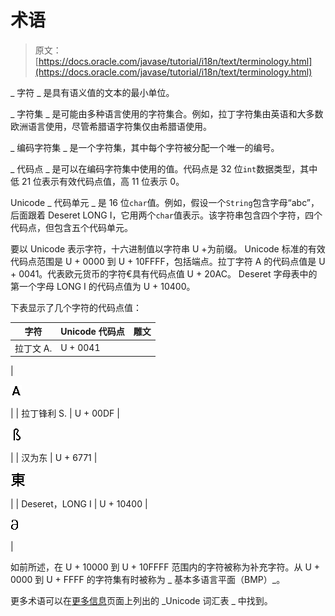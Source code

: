 # 术语

> 原文： [https://docs.oracle.com/javase/tutorial/i18n/text/terminology.html](https://docs.oracle.com/javase/tutorial/i18n/text/terminology.html)

_ 字符 _ 是具有语义值的文本的最小单位。

_ 字符集 _ 是可能由多种语言使用的字符集合。例如，拉丁字符集由英语和大多数欧洲语言使用，尽管希腊语字符集仅由希腊语使用。

_ 编码字符集 _ 是一个字符集，其中每个字符被分配一个唯一的编号。

_ 代码点 _ 是可以在编码字符集中使用的值。代码点是 32 位`int`数据类型，其中低 21 位表示有效代码点值，高 11 位表示 0。

Unicode _ 代码单元 _ 是 16 位`char`值。例如，假设一个`String`包含字母“abc”，后面跟着 Deseret LONG I，它用两个`char`值表示。该字符串包含四个字符，四个代码点，但包含五个代码单元。

要以 Unicode 表示字符，十六进制值以字符串 U +为前缀。 Unicode 标准的有效代码点范围是 U + 0000 到 U + 10FFFF，包括端点。拉丁字符 A 的代码点值是 U + 0041。代表欧元货币的字符€具有代码点值 U + 20AC。 Deseret 字母表中的第一个字母 LONG I 的代码点值为 U + 10400。

下表显示了几个字符的代码点值：

| 字符 | Unicode 代码点 | 雕文 |
| --- | --- | --- |
| 拉丁文 A. | U + 0041
 | 

![The Latin character A](img/74ebb094b383270076f2103f4e40badd.jpg)

 |
| 拉丁锋利 S. | U + 00DF
 | 

![The Latin small letter sharp S](img/1ba0478330cc6b0d8f5cb0db18272468.jpg)

 |
| 汉为东 | U + 6771
 | 

![The Han character for east, eastern or eastward](img/1fbf15f1027cabfddb17ca7b9aba837f.jpg)

 |
| Deseret，LONG I | U + 10400
 | 

![The Deseret capital letter long I](img/aa75a1b7369b305ad6d2c23f788e7c30.jpg)

 |

如前所述，在 U + 10000 到 U + 10FFFF 范围内的字符被称为补充字符。从 U + 0000 到 U + FFFF 的字符集有时被称为 _ 基本多语言平面（BMP）_。

更多术语可以在[更多信息](info.html)页面上列出的 _Unicode 词汇表 _ 中找到。